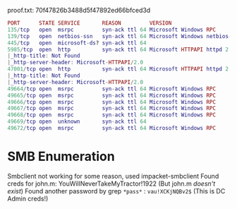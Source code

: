 proof.txt: 70f47826b3488d5f47892ed66bfced3d
```lua
PORT      STATE SERVICE       REASON         VERSION
135/tcp   open  msrpc         syn-ack ttl 64 Microsoft Windows RPC
139/tcp   open  netbios-ssn   syn-ack ttl 64 Microsoft Windows netbios-ssn
445/tcp   open  microsoft-ds? syn-ack ttl 64
5985/tcp  open  http          syn-ack ttl 64 Microsoft HTTPAPI httpd 2.0 (SSDP/UPnP)
|_http-title: Not Found
|_http-server-header: Microsoft-HTTPAPI/2.0
47001/tcp open  http          syn-ack ttl 64 Microsoft HTTPAPI httpd 2.0 (SSDP/UPnP)
|_http-title: Not Found
|_http-server-header: Microsoft-HTTPAPI/2.0
49664/tcp open  msrpc         syn-ack ttl 64 Microsoft Windows RPC
49665/tcp open  msrpc         syn-ack ttl 64 Microsoft Windows RPC
49666/tcp open  msrpc         syn-ack ttl 64 Microsoft Windows RPC
49667/tcp open  msrpc         syn-ack ttl 64 Microsoft Windows RPC
49668/tcp open  msrpc         syn-ack ttl 64 Microsoft Windows RPC
49669/tcp open  unknown       syn-ack ttl 64
49672/tcp open  msrpc         syn-ack ttl 64 Microsoft Windows RPC
```

# SMB Enumeration
Smbclient not working for some reason, used impacket-smbclient
Found creds for john.m: YouWillNeverTakeMyTractor!1922  (But john.m *doesn't exist*)
Found another password by grep `*pass*` : `vau!XCKjNQBv2$`  (This is DC Admin creds!)